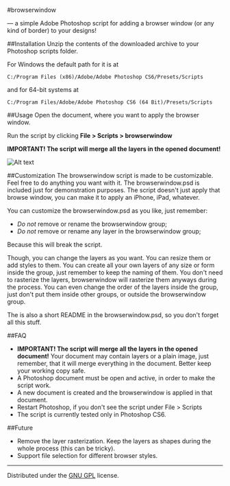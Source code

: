 #browserwindow

— a simple Adobe Photoshop script for adding a browser window (or any kind of border) to your designs!

##Installation
Unzip the contents of the downloaded archive to your Photoshop scripts folder.

For Windows the default path for it is at

    C:/Program Files (x86)/Adobe/Adobe Photoshop CS6/Presets/Scripts

and for 64-bit systems at

    C:/Program Files/Adobe/Adobe Photoshop CS6 (64 Bit)/Presets/Scripts

##Usage
Open the document, where you want to apply the browser window. 

Run the script by clicking **File > Scripts > browserwindow**

**IMPORTANT! The script will merge all the layers in the opened document!**

![Alt text](http://dominik-levitsky.com/files/browserwindow/browserwindow.230.original.png)

##Customization
The browserwindow script is made to be customizable. Feel free to do anything you want with it. The browserwindow.psd is included just for demonstration purposes. The script doesn't just apply that browse window, you can make it to apply an iPhone, iPad, whatever.

You can customize the browserwindow.psd as you like, just remember:

+ *Do not* remove or rename the browserwindow group;
+ *Do not* remove or rename any layer in the browserwindow group;

Because this will break the script.

Though, you can change the layers as you want. You can resize them or add styles to them. You can create all your own layers of any size or form inside the group, just remember to keep the naming of them. You don't need to rasterize the layers, browserwindow will rasterize them anyways during the process. You can even change the order of the layers inside the group, just don't put them inside other groups, or outside the browserwindow group.

The is also a short README in the browserwindow.psd, so you don't forget all this stuff.

##FAQ
+ **IMPORTANT! The script will merge all the layers in the opened document!** Your document may contain
  layers or a plain image, just remember, that it will merge everything in the document. Better 
  keep your working copy safe.
+ A Photoshop document must be open and active, in order to make the script work.
+ A new document is created and the browserwindow is applied in that document.
+ Restart Photoshop, if you don't see the script under File > Scripts
+ The script is currently tested only in Photoshop CS6.

##Future
+ Remove the layer rasterization. Keep the layers as shapes during the whole process (this can be tricky).
+ Support file selection for different browser styles.

-----
Distributed under the [GNU GPL](http://www.gnu.org/licenses/gpl.html) license.
